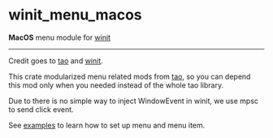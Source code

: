 # winit_menu_macos

**MacOS** menu module for [winit](https://github.com/rust-windowing/winit)

---

Credit goes to [tao](https://github.com/tauri-apps/tao) and [winit](https://github.com/rust-windowing/winit).

This crate modularized menu related mods from [tao](https://github.com/tauri-apps/tao), so you can depend this mod only when you needed instead of the whole tao library.

Due to there is no simple way to inject WindowEvent in winit, we use mpsc to send click event.

See [examples](https://github.com/pewsheen/winit_menu_macos/tree/main/examples) to learn how to set up menu and menu item.


